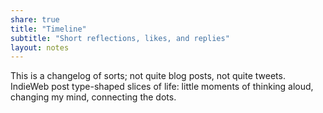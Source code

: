 ```yaml
---
share: true
title: "Timeline"
subtitle: "Short reflections, likes, and replies"
layout: notes
---
```

This is a changelog of sorts; not quite blog posts, not quite tweets. IndieWeb post type-shaped slices of life: little moments of thinking aloud, changing my mind, connecting the dots.